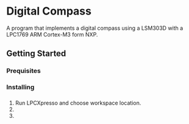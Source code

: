 # Digital Compass
A program that implements a digital compass using a LSM303D with a 
LPC1769 ARM Cortex-M3 form NXP.

## Getting Started
### Prequisites
### Installing
###
1. Run LPCXpresso and choose workspace location.
2.
3.


